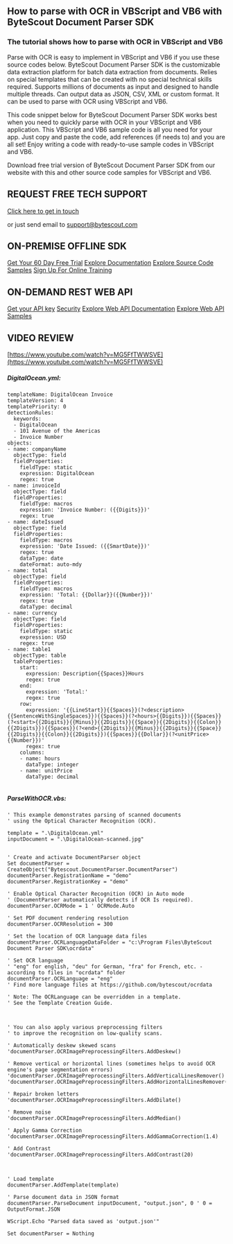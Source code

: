 ## How to parse with OCR in VBScript and VB6 with ByteScout Document Parser SDK

### The tutorial shows how to parse with OCR in VBScript and VB6

Parse with OCR is easy to implement in VBScript and VB6 if you use these source codes below. ByteScout Document Parser SDK is the customizable data extraction platform for batch data extraction from documents. Relies on special templates that can be created with no special technical skills required. Supports millions of documents as input and designed to handle multiple threads. Can output data as JSON, CSV, XML or custom format. It can be used to parse with OCR using VBScript and VB6.

This code snippet below for ByteScout Document Parser SDK works best when you need to quickly parse with OCR in your VBScript and VB6 application. This VBScript and VB6 sample code is all you need for your app. Just copy and paste the code, add references (if needs to) and you are all set! Enjoy writing a code with ready-to-use sample codes in VBScript and VB6.

Download free trial version of ByteScout Document Parser SDK from our website with this and other source code samples for VBScript and VB6.

## REQUEST FREE TECH SUPPORT

[Click here to get in touch](https://bytescout.zendesk.com/hc/en-us/requests/new?subject=ByteScout%20Document%20Parser%20SDK%20Question)

or just send email to [support@bytescout.com](mailto:support@bytescout.com?subject=ByteScout%20Document%20Parser%20SDK%20Question) 

## ON-PREMISE OFFLINE SDK 

[Get Your 60 Day Free Trial](https://bytescout.com/download/web-installer?utm_source=github-readme)
[Explore Documentation](https://bytescout.com/documentation/index.html?utm_source=github-readme)
[Explore Source Code Samples](https://github.com/bytescout/ByteScout-SDK-SourceCode/)
[Sign Up For Online Training](https://academy.bytescout.com/)


## ON-DEMAND REST WEB API

[Get your API key](https://app.pdf.co/signup?utm_source=github-readme)
[Security](https://pdf.co/security)
[Explore Web API Documentation](https://apidocs.pdf.co?utm_source=github-readme)
[Explore Web API Samples](https://github.com/bytescout/ByteScout-SDK-SourceCode/tree/master/PDF.co%20Web%20API)

## VIDEO REVIEW

[https://www.youtube.com/watch?v=MG5FfTWWSVE](https://www.youtube.com/watch?v=MG5FfTWWSVE)




<!-- code block begin -->

##### **DigitalOcean.yml:**
    
```
templateName: DigitalOcean Invoice
templateVersion: 4
templatePriority: 0
detectionRules:
  keywords:
  - DigitalOcean
  - 101 Avenue of the Americas
  - Invoice Number
objects:
- name: companyName
  objectType: field
  fieldProperties:
    fieldType: static
    expression: DigitalOcean
    regex: true
- name: invoiceId
  objectType: field
  fieldProperties:
    fieldType: macros
    expression: 'Invoice Number: ({{Digits}})'
    regex: true
- name: dateIssued
  objectType: field
  fieldProperties:
    fieldType: macros
    expression: 'Date Issued: ({{SmartDate}})'
    regex: true
    dataType: date
    dateFormat: auto-mdy
- name: total
  objectType: field
  fieldProperties:
    fieldType: macros
    expression: 'Total: {{Dollar}}({{Number}})'
    regex: true
    dataType: decimal
- name: currency
  objectType: field
  fieldProperties:
    fieldType: static
    expression: USD
    regex: true
- name: table1
  objectType: table
  tableProperties:
    start:
      expression: Description{{Spaces}}Hours
      regex: true
    end:
      expression: 'Total:'
      regex: true
    row:
      expression: '{{LineStart}}{{Spaces}}(?<description>{{SentenceWithSingleSpaces}}){{Spaces}}(?<hours>{{Digits}}){{Spaces}}(?<start>{{2Digits}}{{Minus}}{{2Digits}}{{Space}}{{2Digits}}{{Colon}}{{2Digits}}){{Spaces}}(?<end>{{2Digits}}{{Minus}}{{2Digits}}{{Space}}{{2Digits}}{{Colon}}{{2Digits}}){{Spaces}}{{Dollar}}(?<unitPrice>{{Number}})'
      regex: true
    columns:
    - name: hours
      dataType: integer
    - name: unitPrice
      dataType: decimal


```

<!-- code block end -->    

<!-- code block begin -->

##### **ParseWithOCR.vbs:**
    
```
' This example demonstrates parsing of scanned documents
' using the Optical Character Recognition (OCR).

template = ".\DigitalOcean.yml"
inputDocument = ".\DigitalOcean-scanned.jpg"


' Create and activate DocumentParser object
Set documentParser = CreateObject("Bytescout.DocumentParser.DocumentParser")
documentParser.RegistrationName = "demo"
documentParser.RegistrationKey = "demo"

' Enable Optical Character Recognition (OCR) in Auto mode
' (DocumentParser automatically detects if OCR Is required).
documentParser.OCRMode = 1 ' OCRMode.Auto

' Set PDF document rendering resolution
documentParser.OCRResolution = 300

' Set the location of OCR language data files
documentParser.OCRLanguageDataFolder = "c:\Program Files\ByteScout Document Parser SDK\ocrdata"

' Set OCR language
' "eng" for english, "deu" for German, "fra" for French, etc. - according to files in "ocrdata" folder
documentParser.OCRLanguage = "eng"
' Find more language files at https://github.com/bytescout/ocrdata

' Note: The OCRLanguage can be overridden in a template. 
' See the Template Creation Guide.



' You can also apply various preprocessing filters
' to improve the recognition on low-quality scans.

' Automatically deskew skewed scans
'documentParser.OCRImagePreprocessingFilters.AddDeskew()

' Remove vertical or horizontal lines (sometimes helps to avoid OCR engine's page segmentation errors)
'documentParser.OCRImagePreprocessingFilters.AddVerticalLinesRemover()
'documentParser.OCRImagePreprocessingFilters.AddHorizontalLinesRemover()

' Repair broken letters
'documentParser.OCRImagePreprocessingFilters.AddDilate()

' Remove noise
'documentParser.OCRImagePreprocessingFilters.AddMedian()

' Apply Gamma Correction
'documentParser.OCRImagePreprocessingFilters.AddGammaCorrection(1.4)

' Add Contrast
'documentParser.OCRImagePreprocessingFilters.AddContrast(20)



' Load template
documentParser.AddTemplate(template)

' Parse document data in JSON format
documentParser.ParseDocument inputDocument, "output.json", 0 ' 0 = OutputFormat.JSON

WScript.Echo "Parsed data saved as 'output.json'"

Set documentParser = Nothing


```

<!-- code block end -->